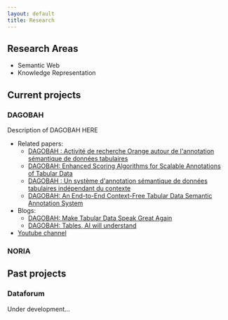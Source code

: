 ```yaml
---
layout: default
title: Research
---
```


## Research Areas

* Semantic Web
* Knowledge Representation

## Current projects

### DAGOBAH
Description of DAGOBAH HERE 

* Related papers: 
  * <a href="https://yoanchabot.github.io/publications#egc_2021">DAGOBAH : Activité de recherche Orange autour de l'annotation sémantique de données tabulaires</a>
  * <a href="https://yoanchabot.github.io/publications#iswc_2020">DAGOBAH: Enhanced Scoring Algorithms for Scalable Annotations of Tabular Data</a>
  * <a href="https://yoanchabot.github.io/publications#ic_2020">DAGOBAH : Un système d'annotation sémantique de données tabulaires indépendant du contexte</a>
  * <a href="https://yoanchabot.github.io/publications#iswc_2019">DAGOBAH: An End-to-End Context-Free Tabular Data Semantic Annotation System</a>
* Blogs:
  * <a href="https://yoanchabot.github.io/publications#imtech_2020">DAGOBAH: Make Tabular Data Speak Great Again</a>
  * <a href="https://yoanchabot.github.io/publications#hello_future_2020a">DAGOBAH: Tables, AI will understand</a> 
* <a href="https://www.youtube.com/channel/UC30pJdIBeskw5fmIBqsn6ZA">Youtube channel</a>

### NORIA

## Past projects

### Dataforum

Under development...
 <!--
 Past projects at Orange...
 Thesis
 Master
 Other activities in Le2i CheckSem
 -->


<!--
Semantic Analysis of Digital Forensics Cases
Research Areas

Digital Forensics, Semantic Web, Artificial Intelligence
Objectives

La cybercriminalité est un phénomène prenant de l’importance de nos jours et un nombre croissant d’infractions commises à l’aide ou contre des systèmes informatiques sont signalées. Les fraudes sur Internet, le harcèlement via les réseaux sociaux et les logiciels de messagerie, le cyber-terrorisme ou encore les intrusions dans des systèmes sont autant d’infractions perpétrées contre des individus ou des entreprises. Ces nouveaux phénomènes obligent les états et les sociétés à investir des sommes d’argent toujours plus importantes pour garantir la sécurité des individus et des installations. Ainsi, le domaine de la criminalistique informatique a connu un essor important ces dernières années.
Les investigations concernant des affaires cybercriminelles sont différentes des investigations plus courantes. Avec l’avancée et l’omniprésence des technologies dans notre environnement, il est demandé aux investigateurs de traiter des grands volumes de données et provenant de sources hétérogènes rendant les tâches de traitement et d’analyse particulièrement difficiles et fastidieuses. De plus, une investigation cybercriminelle est un processus complexe dans lequel chaque conclusion doit être supportée par des pièces à conviction collectées de manière rigoureuse afin de leur donner le poids et la crédibilité nécessaire pour faire avancer l’enquête. Dans ce projet, nous nous intéressons plus particulièrement à la phase de reconstruction de scénarios d’une investigation. Cette étape permet aux enquêteurs et à la Justice d’avoir un aperçu global des évènements survenus durant l’incident faisait l’objet de l’enquête. La reconstruction de scénarios peut être vu comme un processus prenant en entrée un ensemble de pièces à conviction et produisant en sortie la chronologie des évènements concernant l’incident.
L’approche proposée par notre équipe se situe au croisement des domaines de la criminalistique informatique et du web sémantique. Dans nos travaux, une nouvelle méthodologie, étayée par une théorie, est proposée pour assister les enquêteurs à travers le processus de reconstruction (construction de la chronologie et analyse). Pour cela, une ontologie intégrant les connaissances liées au savoir-faire métier d’experts de la criminalistique informatique et de développeurs de logiciels est utilisée. L’utilisation d’une ontologie nous permet de représenter les évènements de manière détaillée et par la suite de les analyser de manière automatique et pertinente.
People

This project is made under the co-supervision of Professor Christophe Nicolle and Doctor Aurélie Bertaux from University of Burgundy and Professor Tahar Kechadi from University College Dublin. 
-->

<!--
MASTER

OntoMining: Data Mining and Semantic Web for Automatic Ontology Construction
Research Areas

Semantic Web, Data Mining
Objectives

L’ontologie est une conceptualisation partagée d’un domaine (Gruber, 1993) permettant de décrire des connaissances utilisables par les humains et par les machines. L’omniprésence des ontologies dans le partage d’informations et la gestion des connaissances appelle la découverte de techniques efficaces et efficientes pour leur développement. En effet, la construction des ontologies reste à l’heure actuelle une tâche fastidieuse et très consommatrice de temps (car manuelle dans la plupart des cas). De plus, cette tâche nécessite l’intervention d’experts du domaine et d’ontologues, seuls acteurs à posséder les connaissances nécessaires pour réaliser le processus de construction de manière satisfaisante. Or, pour révéler le potentiel du Web Sémantique, il est nécessaire que les ontologies soient largement répandues. Enfin, les ontologies étant une représentation des connaissances d’un domaine, il est également nécessaire d’effectuer des évolutions régulières sur ces dernières afin qu’elles restent en adéquation avec le domaine. Ces nombreuses phases de maintenance viennent s’ajouter à un processus déjà très lourd.
Le but de l’Ontology Learning est de découvrir automatiquement ou semi-automatiquement les différents éléments composant les ontologies que sont les concepts, les relations entre concepts et les relations taxonomiques entre concepts et entre relations et les axiomes (Cimiano, 2006). Les processus d’Ontology Learning peuvent travailler à partir de données de natures variés telles que des textes, des pages Web ou des thésaurus. Ce domaine de recherche donne donc des réponses pour les problèmes d’acquisitions des connaissances pour la construction des ontologies. Les approches de l’Ontology Learning peuvent également être complétées par l’utilisation des techniques issues du domaine du Data Mining dont le but est l’extraction de connaissances à partir de quantités de données importantes. Extraire des connaissances peut signifier mettre en évidence des données cachées, découvrir des corrélations significatives entre des connaissances ou encore prédire de nouvelles connaissances à partir de données existantes. Le domaine du Web Mining, ayant pour objectif d’utiliser les techniques de Data Mining sur le Web, a particulièrement retenu notre attention. En effet, l’utilisation du Web comme ressource présente de nombreux avantages parmi lesquels la redondance élevée des informations permettant de juger de la pertinence et de l’importance de ces dernières, le large panel de domaines traités et la facilité d’accès.
Dans le cadre de ce projet, nous souhaitons nous intéresser plus particulièrement à l’extraction de relations entre concepts. Ces dernières sont utilisées pour marquer les liens grammaticaux (portant sur les objets du langage) ou conceptuelles (portant sur les objets décrient par les concepts) entre les concepts qui composent une ontologie. L’étude de la littérature du domaine de l’Ontology Learning montre que de nombreux travaux se concentrent sur l’apprentissage de relations. L’identification de relations couvre trois des neuf étapes du processus de construction des ontologies décrit par (Cimiano, 2006) :

    Extraction de termes
    Identification de synonymes
    Caractérisation de concepts
    Hiérarchisation des concepts
    Identification des relations entre concepts
    Hiérarchisation des relations
    Identification d’axiomes sur le schéma
    Identification de règles
    Peuplement

La phase d’extraction d’une relation sémantique se déroule en deux phases que sont l’identification des concepts intervenant dans la relation et l’étiquetage de la relation. Cette dernière phase, qui est aussi la plus difficile, permet de fixer la sémantique de la relation en lui attribuant notamment un nom.
On peut distinguer deux grandes familles de relations : les relations taxonomiques (ou relation de subsomption) et les relations non-taxonomiques (ou relations transversales). La découverte de liens verticaux comme l’hyperonymie et la méronymie est largement traitée dans la littérature. En revanche, peu de travaux se sont penchés sur les relations non-taxonomiques, qui peuvent pourtant se révéler très importantes dans certaines applications (exemple : identification d’une relation « consommateur-achats souhaités »).
L’extraction de relations non-taxonomiques (ou transversales) à partir de ressources comme des textes ou encore le Web fait toutefois l’objet de nombreuses propositions au sein de la communauté. Ces derniers peuvent être classés selon deux approches que sont l’approche statistiques et l’approche basée sur les patrons. Les propositions suivant la première approche se basent sur des techniques comme l’étude de co-occurrences de termes ou les mesures sémantiques afin d’identifier des couples de termes ou de concepts sémantiquement liés. Ce type de méthodes, bien qu’efficace dans la détection de relations et assez performante, est limité dans la phase de capture de la sémantique des relations identifiées. La seconde approche, quant à elle, permet de combler cette lacune mais est reconnue pour sa lourdeur et son manque de flexibilité. En effet, l’identification d’une relation donnée passe nécessairement par la conception d’un jeu de patrons permettant de couvrir toutes les variations de langage (exemple : une relation de méronymie peut être notamment exprimée par les patrons « X est une partie de Y » et « Y est composé de X »). Il est également à noter que l’approche par patrons, contrairement à l’approche statistiques, ne permet pas de capturer des relations implicites, c’est-à-dire des relations non identifiables au niveau d’une phrase isolée.
La lourdeur de la mise en place de l’approche par patrons est principalement due à l’étape de définitions du jeu de patrons permettant de capturer la relation souhaitée. Dans (Blohm, et al., 2007) et (Blohm & Cimiano, 2008), une proposition pour automatiser le processus de définitions des patrons est présentée. Cette méthode peut être vue comme une approche mixte car elle couple l’utilisation des patrons et des méthodes d’apprentissage pouvant plutôt s’apparentées à l’approche statistique.
Les travaux de ce projet se place dans une approche hybride similaire à celle de (Blohm & Cimiano, 2008). Deux axes de recherche sont explorés :

    L’enrichissement sémantique des patrons lexico-syntaxiques.
    La définition de jeux de patrons à l’aide de techniques d’apprentissage automatique.

People

I worked on this project in 2012 as part of my pre-internship and my internship to obtain my Master Degree in Computer Science. I was mentored by Professor Christophe Nicolle during this period.
-->


<!--
ONTO VERSIONING
OntoVersionning: Ontology Lifecycle Management
Research Areas

Semantic Web
Objectives

Description written by Perrine Pittet: "Le monde que nous connaissons est soumis à l’inévitable loi du temps, et en subit donc les évolutions. En effet, le temps est un facteur de changement et qui dit changement du monde, dit changement de la connaissance que nous en avons. Logiquement, si les ontologies décrivent ce monde alors celle-ci doivent intégrer ses changements. Aussi les ontologies ne sont pas seulement impactées par les changements issus de leur domaine. Voici une façon d’examiner les causes de ces changements à partir de la définition de Gruber. Les changements peuvent intervenir également au niveau de la conceptualisation de l’ontologie. En effet, le domaine ou la connaissance que l’on en a peuvent impliquer des changements sur les concepts. Par exemple, un téléphone portable des années 90 n’aura pas la notion d’écran tactile, ni appareil photo etc. qui sont des concepts attribués aux mobiles d’aujourd’hui. De même le concept de smartphone n’existait pas alors. Aussi la conceptualisation de l’ontologie peut être impactée par un nouveau point de vue sur le domaine, par exemple une nouvelle perspective d’utilisation. Dans une ville, un pont sera par exemple vu comme un moyen de traverser une rivière par un automobiliste mais sera vu comme un obstacle à franchir par un bateau. Enfin, la spécification de l’ontologie peut être amenée à changer, notamment lorsque le langage utilisé n’est pas assez expressif. Par exemple si l’on souhaite représenter une disjonction de concepts il n’est possible de le faire qu’avec un langage qui prévoit cette notion. Cela permet notamment de faire en sorte qu’un individu ne puisse pas être à la fois une femme et à la fois un homme dans l’ontologie.
Le domaine de recherche lié à ces problématiques est appelé évolution d’ontologie. L’évolution d’ontologie est un problème d’autant plus crucial que les ontologies sont utilisées par des applications qui en dépendent ou encore par d’autres ontologies. Ainsi un changement opéré sur une ontologie va impacter tous les composants qui en dépendent rendant parfois les concepts inaccessibles. Aussi il existe une notion de cohérence dans les ontologies dont la spécification est basée sur la logique. En effet un changement peut entrainer des contradictions à l’intérieur de l’ontologie. Alors l’ontologie incohérente ne peut plus être utilisée pour inférer de nouvelles connaissances ou encore garantir un fonctionnement cohérent de l’application qui l’utilise. La gestion de la cohérence de l’ontologie pendant son évolution est un des points les plus critiques. Enfin l’évolution d’une ontologie génère de nouvelles versions de celles-ci et pour garantir l’accès à une version donnée, l’ontologie doit se munir d’un système de versioning. Le domaine de recherche lié à cette problématique s’intitule le versioning d’ontologie. Combiné à l’évolution, le versioning permet un accès en toute transparence aux différentes versions de l’ontologie. Aussi il permet de conserver l’historique de tous les changements effectués sur chaque version, ce qui peut permettre des traitements comparatifs ou autres vérifications ultérieures à l’évolution."
People

This project was conducted by Perrine Pittet as part of her thesis supervised by Christophe Nicolle and Christopher Cruz. I participated in this project during an internship carried out during my first year of Master in Computer Science. I participated in the development of a proof of concept.
-->

